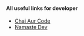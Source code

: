 #### All useful links for developer

- [Chai Aur Code](https://courses.chaicode.com/learn)
- [Namaste Dev](https://namastedev.com/learn)
